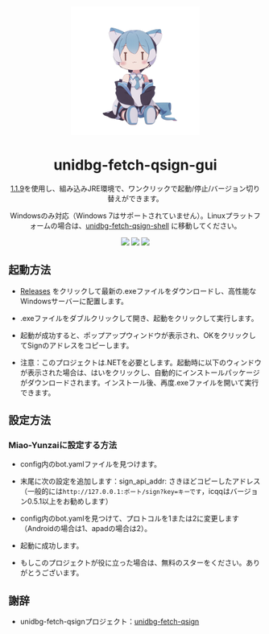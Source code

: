 <div align="center">
    <img alt="yuhuo" src="./readme/logo.png"/>

# unidbg-fetch-qsign-gui

[1.1.9](https://github.com/fuqiuluo/unidbg-fetch-qsign/releases/tag/1.1.9)を使用し、組み込みJRE環境で、ワンクリックで起動/停止/バージョン切り替えができます。

Windowsのみ対応（Windows 7はサポートされていません）。Linuxプラットフォームの場合は、[unidbg-fetch-qsign-shell](https://github.com/CikeyQi/unidbg-fetch-qsign-shell) に移動してください。<br>

<img src="https://camo.githubusercontent.com/14b563b6a086f79dab168115f85fb32154367634f07bb3dd07e0c279fc269233/68747470733a2f2f696d672e736869656c64732e696f2f7374617469632f76313f7374796c653d666f722d7468652d6261646765266d6573736167653d57696e646f777326636f6c6f723d303037384434266c6f676f3d57696e646f7773266c6f676f436f6c6f723d464646464646266c6162656c3d"> <img src="https://camo.githubusercontent.com/ff765790707ecba41b57071db549f75fbf0eeffa5ac6996ff077083863b8bea4/68747470733a2f2f696d672e736869656c64732e696f2f7374617469632f76313f7374796c653d666f722d7468652d6261646765266d6573736167653d2e4e455426636f6c6f723d353132424434266c6f676f3d2e4e4554266c6f676f436f6c6f723d464646464646266c6162656c3d"> <img src="https://camo.githubusercontent.com/6301a47e098ea0b84260920a75b5a71f121c5a0b55965dff8ad80bd60db208c7/68747470733a2f2f696d672e736869656c64732e696f2f7374617469632f76313f7374796c653d666f722d7468652d6261646765266d6573736167653d4325324225324226636f6c6f723d303035393943266c6f676f3d43253242253242266c6f676f436f6c6f723d464646464646266c6162656c3d">

</div>

## 起動方法

- [Releases](https://github.com/CikeyQi/unidbg-fetch-qsign-gui/releases) をクリックして最新の.exeファイルをダウンロードし、高性能なWindowsサーバーに配置します。

- .exeファイルをダブルクリックして開き、起動をクリックして実行します。

- 起動が成功すると、ポップアップウィンドウが表示され、OKをクリックしてSignのアドレスをコピーします。

- 注意：このプロジェクトは.NETを必要とします。起動時に以下のウィンドウが表示された場合は、はいをクリックし、自動的にインストールパッケージがダウンロードされます。インストール後、再度.exeファイルを開いて実行できます。

## 設定方法

### Miao-Yunzaiに設定する方法

- config内のbot.yamlファイルを見つけます。

- 末尾に次の設定を追加します：sign_api_addr: さきほどコピーしたアドレス
（一般的には`http://127.0.0.1:ポート/sign?key=キーです`，icqqはバージョン0.5.1以上をお勧めします）

- config内のbot.yamlを見つけて、プロトコルを1または2に変更します（Androidの場合は1、apadの場合は2）。

- 起動に成功します。

- もしこのプロジェクトが役に立った場合は、無料のスターをください。ありがとうございます。

## 謝辞

- unidbg-fetch-qsignプロジェクト：[unidbg-fetch-qsign](https://github.com/fuqiuluo/unidbg-fetch-qsign)
